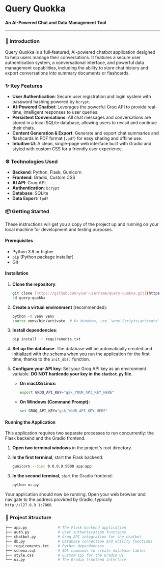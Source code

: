 # Query Quokka

#### An AI-Powered Chat and Data Management Tool

---

### 🚀 Introduction

Query Quokka is a full-featured, AI-powered chatbot application designed to help users manage their conversations. It features a secure user authentication system, a conversational interface, and powerful data management capabilities, including the ability to store chat history and export conversations into summary documents or flashcards.

### ✨ Key Features

* **User Authentication**: Secure user registration and login system with password hashing powered by `bcrypt`.
* **AI-Powered Chatbot**: Leverages the powerful Groq API to provide real-time, intelligent responses to user queries.
* **Persistent Conversations**: All chat messages and conversations are stored in a local SQLite database, allowing users to revisit and continue their chats.
* **Content Generation & Export**: Generate and export chat summaries and flashcards in PDF format (`.pdf`) for easy sharing and offline use.
* **Intuitive UI**: A clean, single-page web interface built with Gradio and styled with custom CSS for a friendly user experience.

### ⚙️ Technologies Used

* **Backend**: Python, Flask, Gunicorn
* **Frontend**: Gradio, Custom CSS
* **AI API**: Groq API
* **Authentication**: `bcrypt`
* **Database**: SQLite
* **Data Export**: `fpdf`

### 📦 Getting Started

These instructions will get you a copy of the project up and running on your local machine for development and testing purposes.

#### Prerequisites

-   Python 3.8 or higher
-   `pip` (Python package installer)
-   Git

#### Installation

1.  **Clone the repository**:
    ```bash
    git clone [https://github.com/your-username/query-quokka.git](https://github.com/your-username/query-quokka.git)
    cd query-quokka
    ```

2.  **Create a virtual environment** (recommended):
    ```bash
    python -m venv venv
    source venv/bin/activate  # On Windows, use `venv\Scripts\activate`
    ```

3.  **Install dependencies**:
    ```bash
    pip install -r requirements.txt
    ```

4.  **Set up the database**:
    The database will be automatically created and initialized with the schema when you run the application for the first time, thanks to the `init_db()` function.

5.  **Configure your API key**:
    Set your Groq API key as an environment variable. **DO NOT hardcode your key in the `chatbot.py` file.**
    * **On macOS/Linux:**
        ```bash
        export GROQ_API_KEY="gsk_YOUR_API_KEY_HERE"
        ```
    * **On Windows (Command Prompt):**
        ```bash
        set GROQ_API_KEY="gsk_YOUR_API_KEY_HERE"
        ```

#### Running the Application

This application requires two separate processes to run concurrently: the Flask backend and the Gradio frontend.

1.  **Open two terminal windows** in the project's root directory.

2.  **In the first terminal**, start the Flask backend:
    ```bash
    gunicorn --bind 0.0.0.0:5000 app:app
    ```

3.  **In the second terminal**, start the Gradio frontend:
    ```bash
    python ui.py
    ```

Your application should now be running. Open your web browser and navigate to the address provided by Gradio, typically `http://127.0.0.1:7860`.

### 📂 Project Structure
```bash
├── app.py              # The Flask backend application
├── auth.py             # User authentication functions
├── chatbot.py          # Groq API integration for the chatbot
├── db.py               # Database connection and utility functions
├── requirements.txt    # Python dependencies
├── schema.sql          # SQL commands to create database tables
├── style.css           # Custom CSS for the Gradio UI
└── ui.py               # The Gradio frontend interface
```
